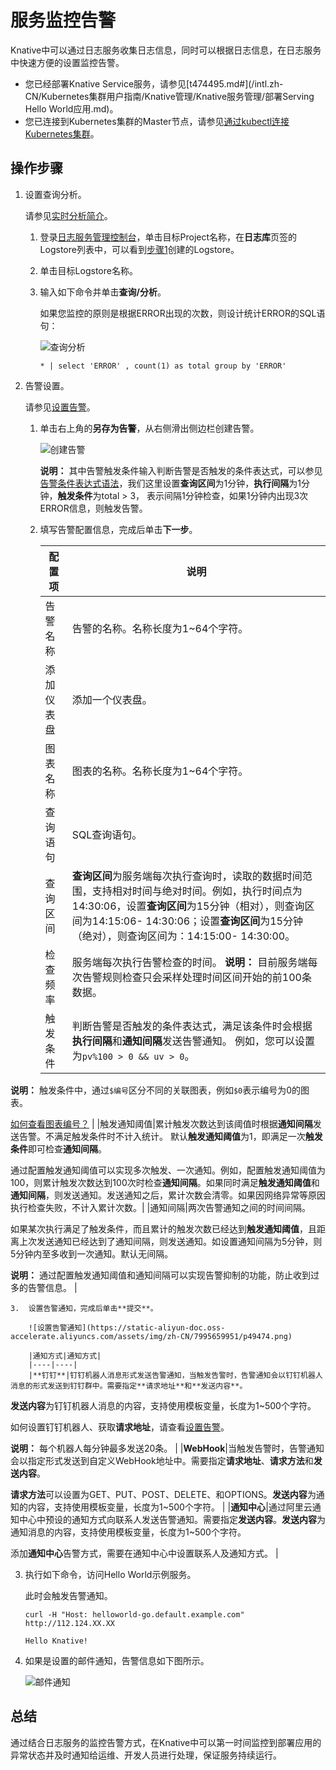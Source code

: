# 服务监控告警

Knative中可以通过日志服务收集日志信息，同时可以根据日志信息，在日志服务中快速方便的设置监控告警。

-   您已经部署Knative Service服务，请参见[t474495.md\#](/intl.zh-CN/Kubernetes集群用户指南/Knative管理/Knative服务管理/部署Serving Hello World应用.md)。
-   您已连接到Kubernetes集群的Master节点，请参见[通过kubectl连接Kubernetes集群](/intl.zh-CN/Kubernetes集群用户指南/集群管理/连接集群/通过kubectl连接Kubernetes集群.md)。

## 操作步骤

1.  设置查询分析。

    请参见[实时分析简介](/intl.zh-CN/查询与分析/实时分析简介.md)。

    1.  登录[日志服务管理控制台](http://sls.console.aliyun.com/)，单击目标Project名称，在**日志库**页签的Logstore列表中，可以看到[步骤1](/intl.zh-CN/Kubernetes集群用户指南/Knative管理/在Knative上实现Tracing分布式追踪/在Knative上实现日志采集.md)创建的Logstore。

    2.  单击目标Logstore名称。

    3.  输入如下命令并单击**查询/分析**。

        如果您监控的原则是根据ERROR出现的次数，则设计统计ERROR的SQL语句：

        ![查询分析](https://static-aliyun-doc.oss-accelerate.aliyuncs.com/assets/img/zh-CN/7995659951/p49472.png)

        ```
        * | select 'ERROR' , count(1) as total group by 'ERROR'
        ```

2.  告警设置。

    请参见[设置告警](/intl.zh-CN/可视化与告警/告警/设置告警.md)。

    1.  单击右上角的**另存为告警**，从右侧滑出侧边栏创建告警。

        ![创建告警](https://static-aliyun-doc.oss-accelerate.aliyuncs.com/assets/img/zh-CN/7995659951/p49473.png)

        **说明：** 其中告警触发条件输入判断告警是否触发的条件表达式，可以参见[告警条件表达式语法](/intl.zh-CN/可视化与告警/告警/参考信息/告警条件表达式语法.md)，我们这里设置**查询区间**为1分钟，**执行间隔**为1分钟，**触发条件**为total \> 3， 表示间隔1分钟检查，如果1分钟内出现3次ERROR信息，则触发告警。

    2.  填写告警配置信息，完成后单击**下一步**。

        |配置项|说明|
        |---|--|
        |告警名称|告警的名称。名称长度为1~64个字符。|
        |添加仪表盘|添加一个仪表盘。|
        |图表名称|图表的名称。名称长度为1~64个字符。|
        |查询语句|SQL查询语句。|
        |查询区间|**查询区间**为服务端每次执行查询时，读取的数据时间范围，支持相对时间与绝对时间。例如，执行时间点为14:30:06，设置**查询区间**为15分钟（相对），则查询区间为14:15:06- 14:30:06；设置**查询区间**为15分钟（绝对），则查询区间为：14:15:00- 14:30:00。|
        |检查频率|服务端每次执行告警检查的时间。 **说明：** 目前服务端每次告警规则检查只会采样处理时间区间开始的前100条数据。 |
        |触发条件|判断告警是否触发的条件表达式，满足该条件时会根据**执行间隔**和**通知间隔**发送告警通知。 例如，您可以设置为`pv%100 > 0 && uv > 0`。

**说明：** 触发条件中，通过`$编号`区分不同的关联图表，例如`$0`表示编号为0的图表。

[如何查看图表编号？](/intl.zh-CN/可视化与告警/告警/参考信息/告警条件表达式语法.md) |
        |触发通知阈值|累计触发次数达到该阈值时根据**通知间隔**发送告警。不满足触发条件时不计入统计。 默认**触发通知阈值**为1，即满足一次**触发条件**即可检查**通知间隔**。

通过配置触发通知阈值可以实现多次触发、一次通知。例如，配置触发通知阈值为100，则累计触发次数达到100次时检查**通知间隔**。如果同时满足**触发通知阈值**和**通知间隔**，则发送通知。发送通知之后，累计次数会清零。如果因网络异常等原因执行检查失败，不计入累计次数。|
        |通知间隔|两次告警通知之间的时间间隔。

如果某次执行满足了触发条件，而且累计的触发次数已经达到**触发通知阈值**，且距离上次发送通知已经达到了通知间隔，则发送通知。如设置通知间隔为5分钟，则5分钟内至多收到一次通知。默认无间隔。

**说明：** 通过配置触发通知阈值和通知间隔可以实现告警抑制的功能，防止收到过多的告警信息。 |

    3.  设置告警通知，完成后单击**提交**。

        ![设置告警通知](https://static-aliyun-doc.oss-accelerate.aliyuncs.com/assets/img/zh-CN/7995659951/p49474.png)

        |通知方式|通知方式|
        |----|----|
        |**钉钉**|钉钉机器人消息形式发送告警通知，当触发告警时，告警通知会以钉钉机器人消息的形式发送到钉钉群中。需要指定**请求地址**和**发送内容**。

**发送内容**为钉钉机器人消息的内容，支持使用模板变量，长度为1~500个字符。

如何设置钉钉机器人、获取**请求地址**，请查看[设置告警](/intl.zh-CN/可视化与告警/告警/设置告警.md)。

**说明：** 每个机器人每分钟最多发送20条。 |
        |**WebHook**|当触发告警时，告警通知会以指定形式发送到自定义WebHook地址中。需要指定**请求地址**、**请求方法**和**发送内容**。

**请求方法**可以设置为GET、PUT、POST、DELETE、和OPTIONS。**发送内容**为通知的内容，支持使用模板变量，长度为1~500个字符。 |
        |**通知中心**|通过阿里云通知中心中预设的通知方式向联系人发送告警通知。需要指定**发送内容**。**发送内容**为通知消息的内容，支持使用模板变量，长度为1~500个字符。

添加**通知中心**告警方式，需要在通知中心中设置联系人及通知方式。 |

3.  执行如下命令，访问Hello World示例服务。

    此时会触发告警通知。

    ```
    curl -H "Host: helloworld-go.default.example.com" http://112.124.XX.XX
    ```

    ```
    Hello Knative!
    ```

4.  如果是设置的邮件通知，告警信息如下图所示。

    ![邮件通知](https://static-aliyun-doc.oss-accelerate.aliyuncs.com/assets/img/zh-CN/8995659951/p49475.png)


## 总结

通过结合日志服务的监控告警方式，在Knative中可以第一时间监控到部署应用的异常状态并及时通知给运维、开发人员进行处理，保证服务持续运行。

